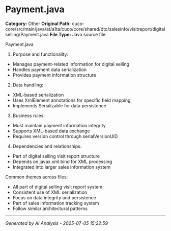 # Payment.java

**Category:** Other
**Original Path:** cuco-core/src/main/java/at/a1ta/cuco/core/shared/dto/salesinfo/visitreport/digitalselling/Payment.java
**File Type:** Java source file

Payment.java
1. Purpose and functionality:
- Manages payment-related information for digital selling
- Handles payment data serialization
- Provides payment information structure

2. Data handling:
- XML-based serialization
- Uses XmlElement annotations for specific field mapping
- Implements Serializable for data persistence

3. Business rules:
- Must maintain payment information integrity
- Supports XML-based data exchange
- Requires version control through serialVersionUID

4. Dependencies and relationships:
- Part of digital selling visit report structure
- Depends on javax.xml.bind for XML processing
- Integrated into larger sales information system

Common themes across files:
- All part of digital selling visit report system
- Consistent use of XML serialization
- Focus on data integrity and persistence
- Part of sales information tracking system
- Follow similar architectural patterns

---
*Generated by AI Analysis - 2025-07-05 15:22:59*
